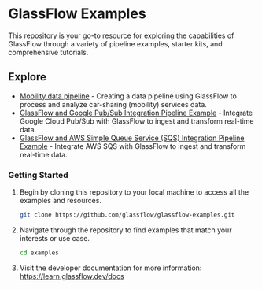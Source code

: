 # GlassFlow Examples

This repository is your go-to resource for exploring the capabilities of GlassFlow through a variety of pipeline examples, starter kits, and comprehensive tutorials.

## Explore

- [Mobility data pipeline](tutorials/mobility/README.md) - Creating a data pipeline using GlassFlow to process and analyze car-sharing (mobility) services data.
- [GlassFlow and Google Pub/Sub Integration Pipeline Example](tutorials/google-pubsub/README.md) - Integrate Google Cloud Pub/Sub with GlassFlow to ingest and transform real-time data.
- [GlassFlow and AWS Simple Queue Service (SQS) Integration Pipeline Example](tutorials/aws-sqs/README.md) - Integrate AWS SQS with GlassFlow to ingest and transform real-time data.


### Getting Started

1. Begin by cloning this repository to your local machine to access all the examples and resources.
    
    ```bash
    git clone https://github.com/glassflow/glassflow-examples.git
    ```
    
2. Navigate through the repository to find examples that match your interests or use case.
    
    ```bash
    cd examples
    ```
3. Visit the developer documentation for more information: https://learn.glassflow.dev/docs
